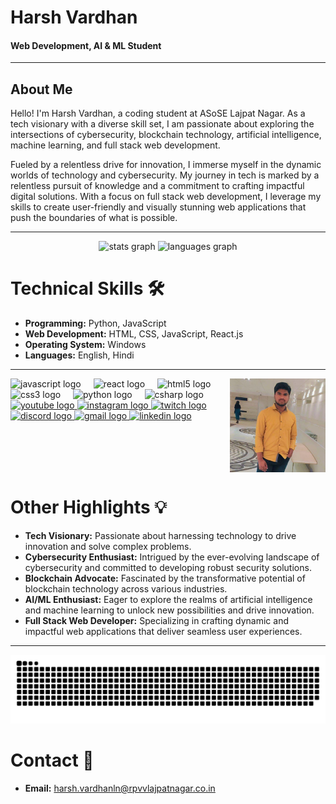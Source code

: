 <h1>Harsh Vardhan</h1> 
<h4>Web Development, AI & ML Student</h4>
<hr>
<h2>About Me </h2>

Hello! I'm Harsh Vardhan, a coding student at ASoSE Lajpat Nagar. As a tech visionary with a diverse skill set, I am passionate about exploring the intersections of cybersecurity, blockchain technology, artificial intelligence, machine learning, and full stack web development. 

Fueled by a relentless drive for innovation, I immerse myself in the dynamic worlds of technology and cybersecurity. My journey in tech is marked by a relentless pursuit of knowledge and a commitment to crafting impactful digital solutions. With a focus on full stack web development, I leverage my skills to create user-friendly and visually stunning web applications that push the boundaries of what is possible.
<hr>


<div align="center">
  <img src="https://github-readme-stats.vercel.app/api?username=maurodesouza&hide_title=false&hide_rank=false&show_icons=true&include_all_commits=true&count_private=true&disable_animations=false&theme=dracula&locale=en&hide_border=false" height="150" alt="stats graph"  />
  <img src="https://github-readme-stats.vercel.app/api/top-langs?username=maurodesouza&locale=en&hide_title=false&layout=compact&card_width=320&langs_count=5&theme=dracula&hide_border=false" height="150" alt="languages graph"  />
</div>

# Technical Skills 🛠️

- **Programming:** Python, JavaScript
- **Web Development:** HTML, CSS, JavaScript, React.js
- **Operating System:** Windows
- **Languages:** English, Hindi
<hr>

<img align="right" height="150" src="HV.jpeg"  />



<div align="left" style = cursor:pointer>
  <img src="https://cdn.jsdelivr.net/gh/devicons/devicon/icons/javascript/javascript-original.svg" height="30" alt="javascript logo"  />
  <img width="12" />
  <img src="https://cdn.jsdelivr.net/gh/devicons/devicon/icons/react/react-original.svg" height="30" alt="react logo"  />
  <img width="12" />
  <img src="https://cdn.jsdelivr.net/gh/devicons/devicon/icons/html5/html5-original.svg" height="30" alt="html5 logo"  />
  <img width="12" />
  <img src="https://cdn.jsdelivr.net/gh/devicons/devicon/icons/css3/css3-original.svg" height="30" alt="css3 logo"  />
  <img width="12" />
  <img src="https://cdn.jsdelivr.net/gh/devicons/devicon/icons/python/python-original.svg" height="30" alt="python logo"  />
  <img width="12" />
  <img src="https://cdn.jsdelivr.net/gh/devicons/devicon/icons/csharp/csharp-original.svg" height="30" alt="csharp logo"  />
</div>



<div align="left" style = "cursor:pointer">
  <a href="https://www.youtube.com/channel/UCTRnNL-wrRG6i3a9YRWzb_g">
    <img src="https://img.shields.io/static/v1?message=Youtube&logo=youtube&label=&color=FF0000&logoColor=white&labelColor=&style=for-the-badge" height="35" alt="youtube logo" />
</a>
<a href="https://www.instagram.com/harsha_.97?igsh=c2xycHUzdmg1Ym83">
    <img src="https://img.shields.io/static/v1?message=Instagram&logo=instagram&label=&color=E4405F&logoColor=white&labelColor=&style=for-the-badge" height="35" alt="instagram logo" />
</a>
<a href="YOUR_TWITCH_URL_HERE">
    <img src="https://img.shields.io/static/v1?message=Twitch&logo=twitch&label=&color=9146FF&logoColor=white&labelColor=&style=for-the-badge" height="35" alt="twitch logo" />
</a>
<a href="https://discord.com/channels/@me">
    <img src="https://img.shields.io/static/v1?message=Discord&logo=discord&label=&color=7289DA&logoColor=white&labelColor=&style=for-the-badge" height="35" alt="discord logo" />
</a>
<a href="https://mail.google.com/mail/u/0/#inbox">
    <img src="https://img.shields.io/static/v1?message=Gmail&logo=gmail&label=&color=D14836&logoColor=white&labelColor=&style=for-the-badge" height="35" alt="gmail logo" />
</a>
<a href="https://www.linkedin.com/in/harshvardhan001/">
    <img src="https://img.shields.io/static/v1?message=LinkedIn&logo=linkedin&label=&color=0077B5&logoColor=white&labelColor=&style=for-the-badge" height="35" alt="linkedin logo" />
</a>

</div>

<br clear="both">

# Other Highlights 💡

- **Tech Visionary:** Passionate about harnessing technology to drive innovation and solve complex problems.
- **Cybersecurity Enthusiast:** Intrigued by the ever-evolving landscape of cybersecurity and committed to developing robust security solutions.
- **Blockchain Advocate:** Fascinated by the transformative potential of blockchain technology across various industries.
- **AI/ML Enthusiast:** Eager to explore the realms of artificial intelligence and machine learning to unlock new possibilities and drive innovation.
- **Full Stack Web Developer:** Specializing in crafting dynamic and impactful web applications that deliver seamless user experiences.
<hr>
<img src="https://raw.githubusercontent.com/Platane/snk/output/github-contribution-grid-snake.svg" />

# Contact 📧

- **Email:** harsh.vardhanln@rpvvlajpatnagar.co.in



